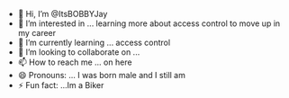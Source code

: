 - 👋 Hi, I’m @ItsBOBBYJay
- 👀 I’m interested in ... learning more about access control to move up in my career
- 🌱 I’m currently learning ... access control
- 💞️ I’m looking to collaborate on ...
- 📫 How to reach me ... on here
- 😄 Pronouns: ... I was born male and I still am
- ⚡ Fun fact: ...Im a Biker

<!---
ItsBOBBYJay/ItsBOBBYJay is a ✨ special ✨ repository because its `README.md` (this file) appears on your GitHub profile.
You can click the Preview link to take a look at your changes.
--->
